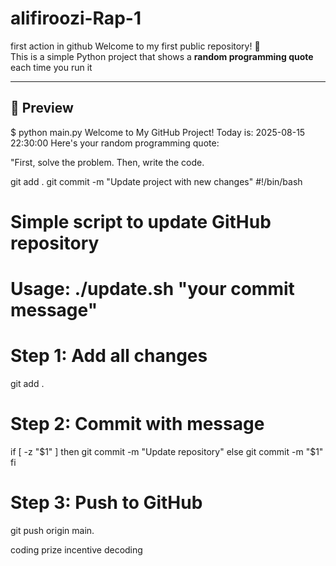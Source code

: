 # alifiroozi-Rap-1
first action in github
Welcome to my first public repository! 🎉  
This is a simple Python project that shows a **random programming quote** each time you run it

---

## 📸 Preview

$ python main.py
Welcome to My GitHub Project!
Today is: 2025-08-15 22:30:00
Here's your random programming quote:

"First, solve the problem. Then, write the code.

git add .
git commit -m "Update project with new changes"
#!/bin/bash
# Simple script to update GitHub repository
# Usage: ./update.sh "your commit message"

# Step 1: Add all changes
git add .

# Step 2: Commit with message
if [ -z "$1" ]
then
  git commit -m "Update repository"
else
  git commit -m "$1"
fi

# Step 3: Push to GitHub
git push origin main.








coding
prize
incentive
decoding
